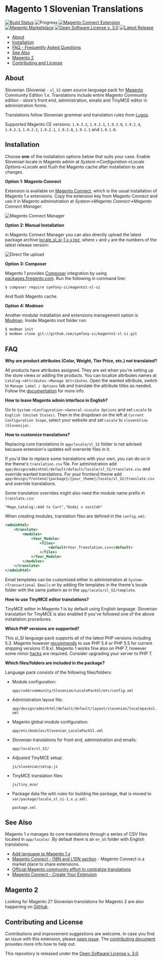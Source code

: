 # Magento 1 Slovenian Translations

[![Build Status](https://travis-ci.org/symfony-si/magento1-sl-si.svg?branch=master)](https://travis-ci.org/symfony-si/magento1-sl-si)
![Progress](http://progressed.io/bar/100?title=completed)
[![Magento Connect Extension](https://img.shields.io/badge/Magento-Connnect-bc6538.svg)][magento-connect]
[![Magento Marketplace](https://img.shields.io/badge/Magento-Marketplace-orange.svg)][marketplace]
[![Open Software License v. 3.0](https://img.shields.io/badge/License-OSL--3.0-blue.svg)][license]
[![Latest Release](https://img.shields.io/github/release/symfony-si/magento1-sl-si.svg)][latest-release]

* [About](#about)
* [Installation](#installation)
* [FAQ - Frequently Asked Questions](#faq)
* [See Also](#see-also)
* [Magento 2](#magento-2)
* [Contributing and License](#contributing-and-license)

## About

Slovenian (Slovenia) - `sl_SI` open source language pack for [Magento][magento]
Community Edition 1.x. Translations include entire Magento Community edition - store's
front end, administration, emails and TinyMCE editor in administration forms.

Translations follow Slovenian grammar and translation rules from [Lugos][lugos].

Supported Magento CE versions: `1.9.3.2`, `1.9.3.1`, `1.9.3.0`, `1.9.2.4`, `1.9.2.3`,
`1.9.2.2`, `1.9.2.1`, `1.9.2.0`, `1.9.1.1` and `1.9.1.0`.

## Installation

Choose **one** of the installation options below that suits your case. Enable
Slovenian locale in Magento admin at *System->Configuration->Locale Options->Locale*
and flush the Magento cache after installation to see changes.

**Option 1: Magento Connect**

Extension is available on [Magento Connect][magento-connect], which is the usual
installation of Magento 1.x extensions. Copy the extension key from Magento
Connect and use it in Magento administration at
*System->Magento Connect->Magento Connect Manager*.

![Magento Connect Manager](https://raw.githubusercontent.com/symfony-si/magento1-sl-si/master/img/magentoconnect.png)

**Option 2: Manual Installation**

in Magento Connect Manager you can also directly upload the latest package
archive [locale_sl_si-1.x.y.tgz][latest-release], where `x` and `y` are the
numbers of the latest release version:

![Direct file upload](https://raw.githubusercontent.com/symfony-si/magento1-sl-si/master/img/magentoconnect_2.png)

**Option 3: Composer**

Magento 1 provides [Composer](https://getcomposer.org) integration by using
[packages.firegento.com](http://packages.firegento.com/). Run the following in
command line:

```bash
$ composer require symfony-si/magento1-sl-si
```
And flush Magento cache.

**Option 4: Modman**

Another modular installation and extensions management option is
[Modman](https://github.com/colinmollenhour/modman). Inside Magento root folder
run:

```bash
$ modman init
$ modman clone git://github.com/symfony-si/magento1-sl-si.git
```

## FAQ

**Why are product attributes (Color, Weight, Tier Price, etc.) not translated?**

All products have attributes assigned. They are set when you're setting up the
store views or adding the products. You can localize attributes names at
`Catalog->Attributes->Manage Attributes`. Open the wanted attribute, switch
to `Manage Label / Options` tab and translate the attribute titles as needed. Follow
the [documentation](http://merch.docs.magento.com/ce/user_guide/catalog/product-translate.html)
for more info.

**How to leave Magento admin interface in English?**

Go to `System->Configuration->General->Locale Options` and set `Locale` to
`English (United States)`. Then in the dropdown on the left at
`Current Configuration Scope`, select your website and set `Locale` to
`slovenščina (Slovenija)`.

**How to customize translations?**

Replacing core translations in `app/locale/sl_SI` folder is not advised because
extension's updates will overwrite files in it.

If you'd like to replace some translations with your own, you can do so in the
theme's `translation.csv` file. For administration add
`app/design/adminhtml/default/default/locale/sl_SI/translate.csv` and override
wanted translations. For your frontend theme add
`app/design/frontend/{package}/{your_theme}/locale/sl_SI/translate.csv` and
override translations.

Some translation overrides might also need the module name prefix in
`translate.csv`:

```csv
"Mage_Catalog::Add to Cart","Dodaj v voziček"
```

When creating modules, translation files are defined in the `config.xml`:

```xml
<adminhtml>
    <translate>
        <modules>
            <Your_Module>
                <files>
                    <default>Your_Translation.csv</default>
                </files>
            </Your_Module>
        </modules>
    </translate>
</adminhtml>
```

Email templates can be customized either in administration at
`System->Transactional Emails` or by adding file templates in the theme's locale
folder with the same pattern as in the `app/locale/sl_SI/template`.

**How to use TinyMCE editor translations?**

TinyMCE editor in Magento 1 is by default using English language. Slovenian
translation for TinyMCE is also enabled if you've followed one of the above
installation procedures.

**Which PHP versions are supported?**

This sl_SI language pack supports all of the latest PHP versions including 5.3.
Magento however [recommends](http://devdocs.magento.com/guides/m1x/system-requirements.html)
to use PHP 5.4 or PHP 5.5 for current shipping versions (1.9.x). Magento 1 works
fine also on PHP 7, however some minor [hacks](http://inchoo.net/magento/its-alive/)
are required. Consider upgrading your server to PHP 7.

**Which files/folders are included in the package?**

Language pack consists of the following files/folders:

* Module configuration:

  `app/code/community/Slovenian/LocalePackSl/etc/config.xml`

* Administration layout file:

  `app/design/adminhtml/default/default/layout/slovenian/localepacksl.xml`

* Magento global module configuration:

  `app/etc/modules/Slovenian_LocalePackSl.xml`

* Slovenian translations for front end, administration and emails:

  `app/locale/sl_SI/`

* Adjusted TinyMCE setup:

  `js/slovenian/setup.js`

* TinyMCE translation files:

  `js/tiny_mce/`

* Package data file with rules for building the package, that is moved to `var/package/locale_sl_si-1.x.y.xml`:

  `package.xml`


## See Also

Magento 1.x manages its core translations through a series of CSV files located
in `app/locale/`. By default there is an `en_US` folder with English translations.

* [Add language to Magento 1.x](http://merch.docs.magento.com/ce/user_guide/store-operations/language-add.html)
* [Magento Connect - I18N and L10N section](https://www.magentocommerce.com/magento-connect/customer-experience/internationalization-localization.html) - Magento Connect is a market place to share extensions.
* [Official Magento community effort to centralize translations](https://crowdin.com/project/magento-1)
* [Magento Connect - Create Your Extension](https://www.magentocommerce.com/magento-connect/create_your_extension/)


## Magento 2

Looking for Magento 2? Slovenian translations for Magento 2 are also happening on
[GitHub](https://github.com/symfony-si/magento2-sl_si).


## Contributing and License

Contributions and improvement suggestions are welcome. In case you find an issue
with this extension, please [open issue](https://github.com/symfony-si/magento1-sl-si/issues).
The [contributing document](https://github.com/symfony-si/magento1-sl-si/blob/master/CONTRIBUTING.md)
provides more info how to help out.

This repository is released under the [Open Software License v. 3.0][license].


[magento-connect]: https://www.magentocommerce.com/magento-connect/catalog/product/view/id/30929/s/slovenian-translations/
[latest-release]: https://github.com/symfony-si/magento1-sl-si/releases/latest
[license]: https://github.com/symfony-si/magento1-sl-si/blob/master/LICENSE
[lugos]: https://wiki.lugos.si/slovenjenje:pravila
[github-project]: https://github.com/symfony-si/magento1-sl-si
[magento]: https://magento.com/
[marketplace]: https://marketplace.magento.com/peterkokot-locale-sl-si.html
